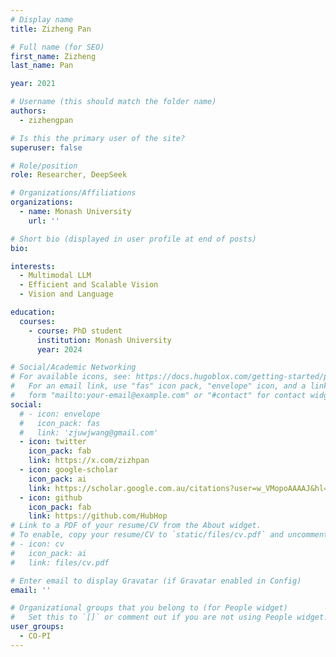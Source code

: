 ```yaml
---
# Display name
title: Zizheng Pan

# Full name (for SEO)
first_name: Zizheng
last_name: Pan

year: 2021

# Username (this should match the folder name)
authors:
  - zizhengpan

# Is this the primary user of the site?
superuser: false

# Role/position
role: Researcher, DeepSeek

# Organizations/Affiliations
organizations:
  - name: Monash University
    url: ''

# Short bio (displayed in user profile at end of posts)
bio: 

interests:
  - Multimodal LLM
  - Efficient and Scalable Vision
  - Vision and Language

education:
  courses:
    - course: PhD student
      institution: Monash University
      year: 2024

# Social/Academic Networking
# For available icons, see: https://docs.hugoblox.com/getting-started/page-builder/#icons
#   For an email link, use "fas" icon pack, "envelope" icon, and a link in the
#   form "mailto:your-email@example.com" or "#contact" for contact widget.
social:
  # - icon: envelope
  #   icon_pack: fas
  #   link: 'zjuwjwang@gmail.com'
  - icon: twitter
    icon_pack: fab
    link: https://x.com/zizhpan
  - icon: google-scholar
    icon_pack: ai
    link: https://scholar.google.com.au/citations?user=w_VMopoAAAAJ&hl=en
  - icon: github
    icon_pack: fab
    link: https://github.com/HubHop
# Link to a PDF of your resume/CV from the About widget.
# To enable, copy your resume/CV to `static/files/cv.pdf` and uncomment the lines below.
# - icon: cv
#   icon_pack: ai
#   link: files/cv.pdf

# Enter email to display Gravatar (if Gravatar enabled in Config)
email: ''

# Organizational groups that you belong to (for People widget)
#   Set this to `[]` or comment out if you are not using People widget.
user_groups:
  - CO-PI
---
```

